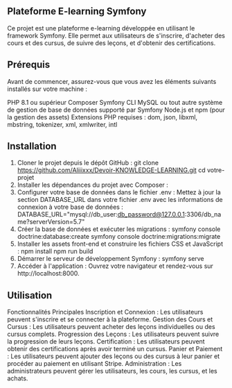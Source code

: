 ## Plateforme E-learning Symfony
Ce projet est une plateforme e-learning développée en utilisant le framework Symfony. Elle permet aux utilisateurs de s'inscrire, d'acheter des cours et des cursus, de suivre des leçons, et d'obtenir des certifications.


## Prérequis

Avant de commencer, assurez-vous que vous avez les éléments suivants installés sur votre machine :

PHP 8.1 ou supérieur
Composer
Symfony CLI
MySQL ou tout autre système de gestion de base de données supporté par Symfony
Node.js et npm (pour la gestion des assets)
Extensions PHP requises : dom, json, libxml, mbstring, tokenizer, xml, xmlwriter, intl


## Installation

1. Cloner le projet depuis le dépôt GitHub :
git clone https://github.com/Aliiixxx/Devoir-KNOWLEDGE-LEARNING.git
cd votre-projet
2. Installer les dépendances du projet avec Composer :
3. Configurer votre base de données dans le fichier .env :
Mettez à jour la section DATABASE_URL dans votre fichier .env avec les informations de connexion à votre base de données :
DATABASE_URL="mysql://db_user:db_password@127.0.0.1:3306/db_name?serverVersion=5.7"
4. Créer la base de données et exécuter les migrations :
symfony console doctrine:database:create
symfony console doctrine:migrations:migrate
5. Installer les assets front-end et construire les fichiers CSS et JavaScript :
npm install
npm run build
6. Démarrer le serveur de développement Symfony :
symfony serve
7. Accéder à l'application :
Ouvrez votre navigateur et rendez-vous sur http://localhost:8000.


## Utilisation

Fonctionnalités Principales
Inscription et Connexion : Les utilisateurs peuvent s'inscrire et se connecter à la plateforme.
Gestion des Cours et Cursus : Les utilisateurs peuvent acheter des leçons individuelles ou des cursus complets.
Progression des Leçons : Les utilisateurs peuvent suivre la progression de leurs leçons.
Certification : Les utilisateurs peuvent obtenir des certifications après avoir terminé un cursus.
Panier et Paiement : Les utilisateurs peuvent ajouter des leçons ou des cursus à leur panier et procéder au paiement en utilisant Stripe.
Administration : Les administrateurs peuvent gérer les utilisateurs, les cours, les cursus, et les achats.